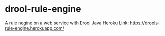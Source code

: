 # drool-rule-engine 
A  rule negine on a web service with Drool Java
Heroku Link: https://drools-rule-engine.herokuapp.com/
